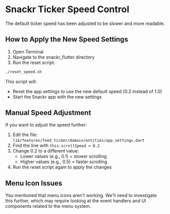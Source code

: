 # Snackr Ticker Speed Control

The default ticker speed has been adjusted to be slower and more readable.

## How to Apply the New Speed Settings

1. Open Terminal
2. Navigate to the snackr_flutter directory
3. Run the reset script:

```bash
./reset_speed.sh
```

This script will:
- Reset the app settings to use the new default speed (0.2 instead of 1.0)
- Start the Snackr app with the new settings

## Manual Speed Adjustment

If you want to adjust the speed further:

1. Edit the file: `lib/features/feed_ticker/domain/entities/app_settings.dart`
2. Find the line with `this.scrollSpeed = 0.2`
3. Change 0.2 to a different value:
   - Lower values (e.g., 0.1) = slower scrolling
   - Higher values (e.g., 0.5) = faster scrolling
4. Run the reset script again to apply the changes

## Menu Icon Issues

You mentioned that menu icons aren't working. We'll need to investigate this further, which may require looking at the event handlers and UI components related to the menu system.